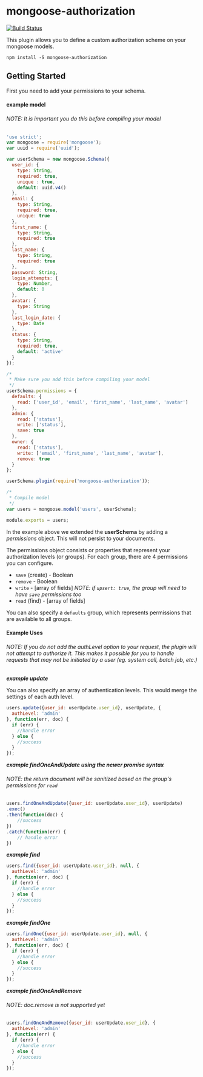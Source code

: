 # mongoose-authorization

[![Build Status](https://travis-ci.org/352Media/mongoose-authorization.svg?branch=dev)](https://travis-ci.org/352Media/mongoose-authorization)

This plugin allows you to define a custom authorization scheme on your mongoose models.

`npm install -S mongoose-authorization`


## Getting Started

First you need to add your permissions to your schema.

#### example model

###### *NOTE: It is important you do this before compiling your model*

```javascript
'use strict';
var mongoose = require('mongoose');
var uuid = require('uuid');

var userSchema = new mongoose.Schema({
  user_id: {
    type: String,
    required: true,
    unique : true,
    default: uuid.v4()
  },
  email: {
    type: String,
    required: true,
    unique: true
  },
  first_name: {
    type: String,
    required: true
  },
  last_name: {
    type: String,
    required: true
  },
  password: String,
  login_attempts: {
    type: Number,
    default: 0
  },
  avatar: {
    type: String
  },
  last_login_date: {
    type: Date
  },
  status: {
    type: String,
    required: true,
    default: 'active'
  }
});

/*
 * Make sure you add this before compiling your model
 */
userSchema.permissions = {
  defaults: {
    read: ['user_id', 'email', 'first_name', 'last_name', 'avatar']
  },
  admin: {
    read: ['status'],
    write: ['status'],
    save: true
  },
  owner: {
    read: ['status'],
    write: ['email', 'first_name', 'last_name', 'avatar'],
    remove: true
  }
};

userSchema.plugin(require('mongoose-authorization'));

/*
 * Compile model
 */
var users = mongoose.model('users', userSchema);

module.exports = users;
```

In the example above we extended the **userSchema** by adding a *permissions* object. This will not persist to your documents.

The permissions object consists or properties that represent your authorization levels (or groups). For each group, there are 4 permissions you can configure.
* `save` (create) - Boolean
* `remove` - Boolean
* `write` - [array of fields] *NOTE: if `upsert: true`, the group will need to have `save` permissions too*
* `read` (find) - [array of fields]

You can also specify a `defaults` group, which represents permissions that are available to all groups.

#### Example Uses

###### *NOTE: If you do not add the authLevel option to your request, the plugin will not attempt to authorize it. This makes it possible for you to handle requests that may not be initiated by a user (eg. system call, batch job, etc.)*

***example update***

You can also specify an array of authentication levels. This would merge the settings of each auth level.

```javascript
users.update({user_id: userUpdate.user_id}, userUpdate, {
  authLevel: 'admin'
}, function(err, doc) {
  if (err) {
    //handle error
  } else {
    //success
  }
});
```

***example findOneAndUpdate using the newer promise syntax***

###### *NOTE: the return document will be sanitized based on the group's permissions for `read`*

```javascript
users.findOneAndUpdate({user_id: userUpdate.user_id}, userUpdate)
.exec()
.then(function(doc) {
    //success
})
.catch(function(err) {
    // handle error
})
```


***example find***

```javascript
users.find({user_id: userUpdate.user_id}, null, {
  authLevel: 'admin'
}, function(err, doc) {
  if (err) {
    //handle error
  } else {
    //success
  }
});
```

***example findOne***

```javascript
users.findOne({user_id: userUpdate.user_id}, null, {
  authLevel: 'admin'
}, function(err, doc) {
  if (err) {
    //handle error
  } else {
    //success
  }
});
```

***example findOneAndRemove***

###### *NOTE: doc.remove is not supported yet*

```javascript
users.findOneAndRemove({user_id: userUpdate.user_id}, {
  authLevel: 'admin'
}, function(err) {
  if (err) {
    //handle error
  } else {
    //success
  }
});
```
